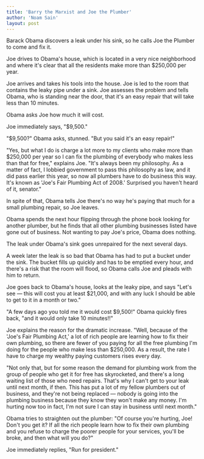 ```yaml
---
title: 'Barry the Marxist and Joe the Plumber'
author: 'Noam Sain'
layout: post
---
```


Barack Obama discovers a leak under his sink, so he calls Joe the Plumber to come and fix it.

Joe drives to Obama's house, which is located in a very nice neighborhood and where it's clear that all the residents make more than $250,000 per year.

Joe arrives and takes his tools into the house. Joe is led to the room that contains the leaky pipe under a sink. Joe assesses the problem and tells Obama, who is standing near the door, that it's an easy repair that will take less than 10 minutes.

Obama asks Joe how much it will cost.

Joe immediately says, "$9,500."

"$9,500?" Obama asks, stunned. "But you said it's an easy repair!"

"Yes, but what I do is charge a lot more to my clients who make more than $250,000 per year so I can fix the plumbing of everybody who makes less than that for free," explains Joe. "It's always been my philosophy. As a matter of fact, I lobbied government to pass this philosophy as law, and it did pass earlier this year, so now all plumbers have to do business this way. It's known as 'Joe's Fair Plumbing Act of 2008.' Surprised you haven't heard of it, senator."

In spite of that, Obama tells Joe there's no way he's paying that much for a small plumbing repair, so Joe leaves.

Obama spends the next hour flipping through the phone book looking for another plumber, but he finds that all other plumbing businesses listed have gone out of business. Not wanting to pay Joe's price, Obama does nothing.

The leak under Obama's sink goes unrepaired for the next several days.

A week later the leak is so bad that Obama has had to put a bucket under the sink. The bucket fills up quickly and has to be emptied every hour, and there's a risk that the room will flood, so Obama calls Joe and pleads with him to return.

Joe goes back to Obama's house, looks at the leaky pipe, and says "Let's see — this will cost you at least $21,000, and with any luck I should be able to get to it in a month or two."

"A few days ago you told me it would cost $9,500!" Obama quickly fires back, "and it would only take 10 minutes!!"

Joe explains the reason for the dramatic increase. "Well, because of the 'Joe's Fair Plumbing Act,' a lot of rich people are learning how to fix their own plumbing, so there are fewer of you paying for all the free plumbing I'm doing for the people who make less than $250,000. As a result, the rate I have to charge my wealthy paying customers rises every day.

"Not only that, but for some reason the demand for plumbing work from the group of people who get it for free has skyrocketed, and there's a long waiting list of those who need repairs. That's why I can't get to your leak until next month, if then. This has put a lot of my fellow plumbers out of business, and they're not being replaced — nobody is going into the plumbing business because they know they won't make any money. I'm hurting now too in fact, I'm not sure I can stay in business until next month."

Obama tries to straighten out the plumber: "Of course you're hurting, Joe! Don't you get it? If all the rich people learn how to fix their own plumbing and you refuse to charge the poorer people for your services, you'll be broke, and then what will you do?"

Joe immediately replies, "Run for president."

